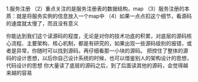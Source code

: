 1.服务注册
（2）重点关注的是服务注册表的数据结构，map
（3）服务注册的本质：就是将服务实例的信息放入一个map中
（4）如果一点点扣这个细节，看源码的速度就太慢了，而且没有意义

你能达到我们这个读源码的程度，无论是对你的技术功底的积累，对底层的源码核心流程、主要架构、核心机制，都是有研究的，如果出现一些源码级别的报错，或者是异常，你随时可以找到源码，再仔细看那一小块的源码。
把控住了整体的源码的设计思想，以后你自己设计系统的时候，也可以借鉴别人的架构设计的思想，代码设计的思想
你大量读了底层的源码之后，到了后面读其他的源码，会觉得越来越的容易

